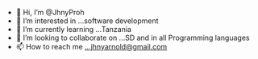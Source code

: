 - 👋 Hi, I’m @JhnyProh
- 👀 I’m interested in ...software development
- 🌱 I’m currently learning ...Tanzania
- 💞️ I’m looking to collaborate on ...SD and  in all Programming languages
- 📫 How to reach me ...jhnyarnold@gmail.com

<!---
JhnyProh/JhnyProh is a ✨ special ✨ repository because its `README.md` (this file) appears on your GitHub profile.
You can click the Preview link to take a look at your changes.
--->
